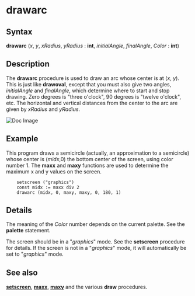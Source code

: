 
# drawarc

## Syntax
**drawarc** (_x_, _y_, _xRadius_, _yRadius_ : **int**,      _initialAngle_, _finalAngle_, _Color_ : **int**)

## Description
The **drawarc** procedure is used to draw an arc whose center is at (_x_, _y_). This is just like **drawoval**, except that you must also give two angles, _initialAngle_ and _finalAngle_, which determine where to start and stop drawing. Zero degrees is "three o'clock", 90 degrees is "twelve o'clock", etc. The horizontal and vertical distances from the center to the arc are given by _xRadius_ and _yRadius_.



![Doc Image](drawarc01.gif)


## Example
This program draws a semicircle (actually, an approximation to a semicircle) whose center is (_midx_,0) the bottom center of the screen, using color number 1. The **maxx** and **maxy** functions are used to determine the maximum x and y values on the screen.

        setscreen ("graphics")
        const midx := maxx div 2
        drawarc (midx, 0, maxy, maxy, 0, 180, 1)
## Details
The meaning of the _Color_ number depends on the current palette. See the **palette** statement.

The screen should be in a "_graphics_" mode. See the **setscreen** procedure for details. If the screen is not in a "_graphics_" mode, it will automatically be set to "_graphics_" mode.


## See also
**[setscreen](setscreen.html)**, **[maxx](maxx.html)**, **[maxy](maxy.html)** and the various **draw&#133;** procedures.

